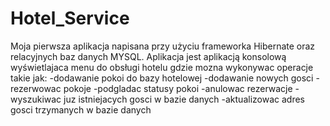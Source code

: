 # Hotel_Service

Moja pierwsza aplikacja napisana przy użyciu frameworka Hibernate oraz relacyjnych baz danych MYSQL.
Aplikacja jest aplikacją konsolową wyświetlajaca menu do obsługi hotelu gdzie mozna wykonywac operacje takie jak: 
-dodawanie pokoi do bazy hotelowej
-dodawanie nowych gosci
-rezerwowac pokoje
-podgladac statusy pokoi
-anulowac rezerwacje
-wyszukiwac juz istniejacych gosci w bazie danych 
-aktualizowac adres gosci trzymanych w bazie danych



